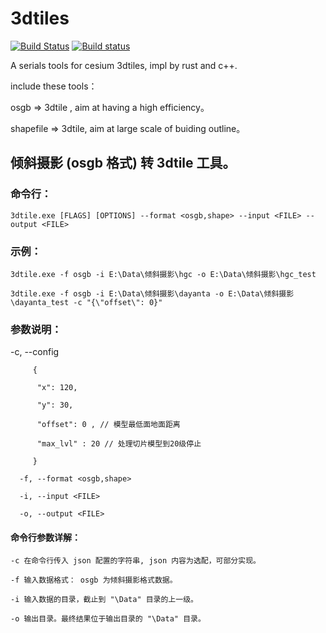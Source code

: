 # 3dtiles

[![Build Status](https://travis-ci.org/fanvanzh/3dtiles.svg?branch=master)](https://travis-ci.org/fanvanzh/3dtiles)
[![Build status](https://ci.appveyor.com/api/projects/status/lyhf989tnt9jhi9y?svg=true)](https://ci.appveyor.com/project/fanvanzh/3dtiles)

A serials tools for cesium 3dtiles, impl by rust and c++.

include these tools：

osgb => 3dtile , aim at having a high efficiency。

shapefile => 3dtile,  aim at large scale of buiding outline。

## 倾斜摄影 (osgb 格式) 转 3dtile 工具。

### 命令行： 
	3dtile.exe [FLAGS] [OPTIONS] --format <osgb,shape> --input <FILE> --output <FILE>
	
### 示例：
	3dtile.exe -f osgb -i E:\Data\倾斜摄影\hgc -o E:\Data\倾斜摄影\hgc_test

	3dtile.exe -f osgb -i E:\Data\倾斜摄影\dayanta -o E:\Data\倾斜摄影\dayanta_test -c "{\"offset\": 0}"

### 参数说明：

  -c, --config <config>      
```
     {
	
      "x": 120,
      
      "y": 30,
      
      "offset": 0 , // 模型最低面地面距离
      
      "max_lvl" : 20 // 处理切片模型到20级停止
      
     }
``` 
```			     
  -f, --format <osgb,shape> 
  
  -i, --input <FILE> 
	
  -o, --output <FILE> 
```
#### 命令行参数详解：
```
-c 在命令行传入 json 配置的字符串, json 内容为选配，可部分实现。

-f 输入数据格式： osgb 为倾斜摄影格式数据。

-i 输入数据的目录，截止到 "\Data" 目录的上一级。

-o 输出目录。最终结果位于输出目录的 "\Data" 目录。
```

